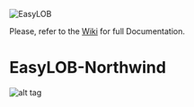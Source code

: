 ![EasyLOB](https://github.com/EasyLOB/EasyLOB-1/wiki/Media/EasyLOB.Blue.512.121.png)

Please, refer to the [Wiki](https://github.com/EasyLOB/EasyLOB/wiki) for full Documentation.

# EasyLOB-Northwind

![alt tag](https://github.com/EasyLOB/EasyLOB-1/wiki/Media/Solution.Northwind.2.png)

